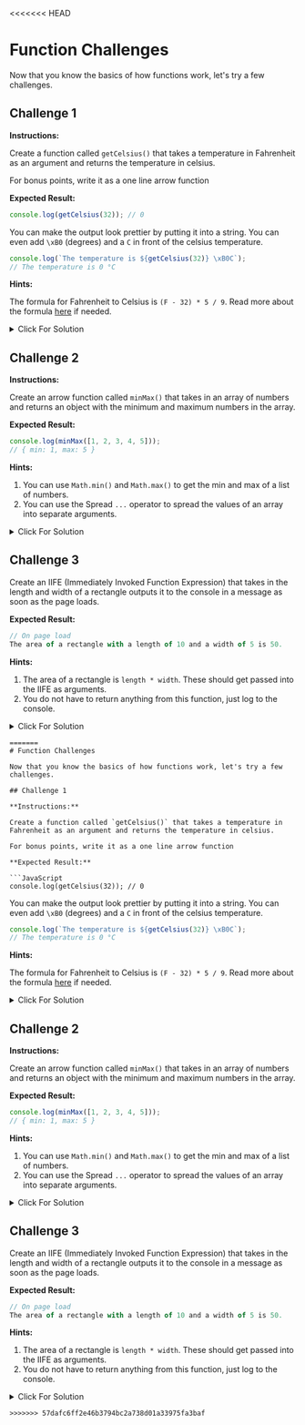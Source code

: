 <<<<<<< HEAD
# Function Challenges

Now that you know the basics of how functions work, let's try a few challenges.

## Challenge 1

**Instructions:**

Create a function called `getCelsius()` that takes a temperature in Fahrenheit as an argument and returns the temperature in celsius.

For bonus points, write it as a one line arrow function

**Expected Result:**

```JavaScript
console.log(getCelsius(32)); // 0
```

You can make the output look prettier by putting it into a string. You can even add `\xB0` (degrees) and a `C` in front of the celsius temperature.

```JavaScript
console.log(`The temperature is ${getCelsius(32)} \xB0C`);
// The temperature is 0 °C
```

**Hints:**

The formula for Fahrenheit to Celsius is `(F - 32) * 5 / 9`. Read more about the formula [here](https://www.cuemath.com/fahrenheit-to-celsius-formula/) if needed.

<details>
  <summary>Click For Solution</summary>
  
```JavaScript
const getCelsius = (fahrenheit) => {
  const celsius = ((fahrenheit - 32) * 5) / 9;
  return Math.round(celsius);
};

console.log(`The temperature is ${getCelsius(32)} \xB0C`); // The temperature is 0 °C

````

</details>


## Challenge 2

**Instructions:**

Create an arrow function called `minMax()` that takes in an array of numbers and returns an object with the minimum and maximum numbers in the array.

**Expected Result:**

```JavaScript
console.log(minMax([1, 2, 3, 4, 5]));
// { min: 1, max: 5 }
````

**Hints:**

1.  You can use `Math.min()` and `Math.max()` to get the min and max of a list of numbers.
2.  You can use the Spread `...` operator to spread the values of an array into separate arguments.

<details>
  <summary>Click For Solution</summary>
  
```JavaScript
function minMax(arr) {
  const min = Math.min(...arr);
  const max = Math.max(...arr);

return {
min,
max,
};
}

console.log(minMax([55, 32, 43, 54, 65, 76, 87, 98, 109]));
// { min: 32, max: 109 }

````

</details>


## Challenge 3

Create an IIFE (Immediately Invoked Function Expression) that takes in the length and width of a rectangle outputs it to the console in a message as soon as the page loads.

**Expected Result:**

```JavaScript
// On page load
The area of a rectangle with a length of 10 and a width of 5 is 50.
````

**Hints:**

1.  The area of a rectangle is `length * width`. These should get passed into the IIFE as arguments.
2.  You do not have to return anything from this function, just log to the console.

<details>
  <summary>Click For Solution</summary>
  
  ```JavaScript
((length, width) => {
const area = length * width;

const output = `The area of a rectangle with a length of ${length} and a width of ${width} is ${area}.`;

console.log(output);
})(10, 5);

```
</details>

```
=======
# Function Challenges

Now that you know the basics of how functions work, let's try a few challenges.

## Challenge 1

**Instructions:**

Create a function called `getCelsius()` that takes a temperature in Fahrenheit as an argument and returns the temperature in celsius.

For bonus points, write it as a one line arrow function

**Expected Result:**

```JavaScript
console.log(getCelsius(32)); // 0
```

You can make the output look prettier by putting it into a string. You can even add `\xB0` (degrees) and a `C` in front of the celsius temperature.

```JavaScript
console.log(`The temperature is ${getCelsius(32)} \xB0C`);
// The temperature is 0 °C
```

**Hints:**

The formula for Fahrenheit to Celsius is `(F - 32) * 5 / 9`. Read more about the formula [here](https://www.cuemath.com/fahrenheit-to-celsius-formula/) if needed.

<details>
  <summary>Click For Solution</summary>
  
```JavaScript
const getCelsius = (fahrenheit) => {
  const celsius = ((fahrenheit - 32) * 5) / 9;
  return Math.round(celsius);
};

console.log(`The temperature is ${getCelsius(32)} \xB0C`); // The temperature is 0 °C

````

</details>


## Challenge 2

**Instructions:**

Create an arrow function called `minMax()` that takes in an array of numbers and returns an object with the minimum and maximum numbers in the array.

**Expected Result:**

```JavaScript
console.log(minMax([1, 2, 3, 4, 5]));
// { min: 1, max: 5 }
````

**Hints:**

1.  You can use `Math.min()` and `Math.max()` to get the min and max of a list of numbers.
2.  You can use the Spread `...` operator to spread the values of an array into separate arguments.

<details>
  <summary>Click For Solution</summary>
  
```JavaScript
function minMax(arr) {
  const min = Math.min(...arr);
  const max = Math.max(...arr);

return {
min,
max,
};
}

console.log(minMax([55, 32, 43, 54, 65, 76, 87, 98, 109]));
// { min: 32, max: 109 }

````

</details>


## Challenge 3

Create an IIFE (Immediately Invoked Function Expression) that takes in the length and width of a rectangle outputs it to the console in a message as soon as the page loads.

**Expected Result:**

```JavaScript
// On page load
The area of a rectangle with a length of 10 and a width of 5 is 50.
````

**Hints:**

1.  The area of a rectangle is `length * width`. These should get passed into the IIFE as arguments.
2.  You do not have to return anything from this function, just log to the console.

<details>
  <summary>Click For Solution</summary>
  
  ```JavaScript
((length, width) => {
const area = length * width;

const output = `The area of a rectangle with a length of ${length} and a width of ${width} is ${area}.`;

console.log(output);
})(10, 5);

```
</details>

```
>>>>>>> 57dafc6ff2e46b3794bc2a738d01a33975fa3baf
